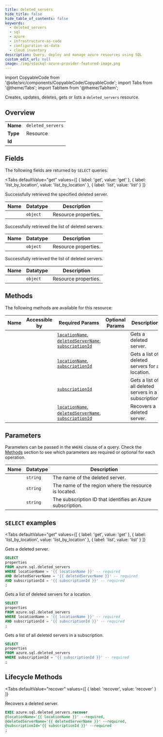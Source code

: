 ```yaml
--- 
title: deleted_servers
hide_title: false
hide_table_of_contents: false
keywords:
  - deleted_servers
  - sql
  - azure
  - infrastructure-as-code
  - configuration-as-data
  - cloud inventory
description: Query, deploy and manage azure resources using SQL
custom_edit_url: null
image: /img/stackql-azure-provider-featured-image.png
---
```


import CopyableCode from '@site/src/components/CopyableCode/CopyableCode';
import Tabs from '@theme/Tabs';
import TabItem from '@theme/TabItem';

Creates, updates, deletes, gets or lists a <code>deleted_servers</code> resource.

## Overview
<table><tbody>
<tr><td><b>Name</b></td><td><code>deleted_servers</code></td></tr>
<tr><td><b>Type</b></td><td>Resource</td></tr>
<tr><td><b>Id</b></td><td><CopyableCode code="azure.sql.deleted_servers" /></td></tr>
</tbody></table>

## Fields

The following fields are returned by `SELECT` queries:

<Tabs
    defaultValue="get"
    values={[
        { label: 'get', value: 'get' },
        { label: 'list_by_location', value: 'list_by_location' },
        { label: 'list', value: 'list' }
    ]}
>
<TabItem value="get">

Successfully retrieved the specified deleted server.

<table>
<thead>
    <tr>
    <th>Name</th>
    <th>Datatype</th>
    <th>Description</th>
    </tr>
</thead>
<tbody>
<tr>
    <td><CopyableCode code="properties" /></td>
    <td><code>object</code></td>
    <td>Resource properties.</td>
</tr>
</tbody>
</table>
</TabItem>
<TabItem value="list_by_location">

Successfully retrieved the list of deleted servers.

<table>
<thead>
    <tr>
    <th>Name</th>
    <th>Datatype</th>
    <th>Description</th>
    </tr>
</thead>
<tbody>
<tr>
    <td><CopyableCode code="properties" /></td>
    <td><code>object</code></td>
    <td>Resource properties.</td>
</tr>
</tbody>
</table>
</TabItem>
<TabItem value="list">

Successfully retrieved the list of deleted servers.

<table>
<thead>
    <tr>
    <th>Name</th>
    <th>Datatype</th>
    <th>Description</th>
    </tr>
</thead>
<tbody>
<tr>
    <td><CopyableCode code="properties" /></td>
    <td><code>object</code></td>
    <td>Resource properties.</td>
</tr>
</tbody>
</table>
</TabItem>
</Tabs>

## Methods

The following methods are available for this resource:

<table>
<thead>
    <tr>
    <th>Name</th>
    <th>Accessible by</th>
    <th>Required Params</th>
    <th>Optional Params</th>
    <th>Description</th>
    </tr>
</thead>
<tbody>
<tr>
    <td><a href="#get"><CopyableCode code="get" /></a></td>
    <td><CopyableCode code="select" /></td>
    <td><a href="#parameter-locationName"><code>locationName</code></a>, <a href="#parameter-deletedServerName"><code>deletedServerName</code></a>, <a href="#parameter-subscriptionId"><code>subscriptionId</code></a></td>
    <td></td>
    <td>Gets a deleted server.</td>
</tr>
<tr>
    <td><a href="#list_by_location"><CopyableCode code="list_by_location" /></a></td>
    <td><CopyableCode code="select" /></td>
    <td><a href="#parameter-locationName"><code>locationName</code></a>, <a href="#parameter-subscriptionId"><code>subscriptionId</code></a></td>
    <td></td>
    <td>Gets a list of deleted servers for a location.</td>
</tr>
<tr>
    <td><a href="#list"><CopyableCode code="list" /></a></td>
    <td><CopyableCode code="select" /></td>
    <td><a href="#parameter-subscriptionId"><code>subscriptionId</code></a></td>
    <td></td>
    <td>Gets a list of all deleted servers in a subscription.</td>
</tr>
<tr>
    <td><a href="#recover"><CopyableCode code="recover" /></a></td>
    <td><CopyableCode code="exec" /></td>
    <td><a href="#parameter-locationName"><code>locationName</code></a>, <a href="#parameter-deletedServerName"><code>deletedServerName</code></a>, <a href="#parameter-subscriptionId"><code>subscriptionId</code></a></td>
    <td></td>
    <td>Recovers a deleted server.</td>
</tr>
</tbody>
</table>

## Parameters

Parameters can be passed in the `WHERE` clause of a query. Check the [Methods](#methods) section to see which parameters are required or optional for each operation.

<table>
<thead>
    <tr>
    <th>Name</th>
    <th>Datatype</th>
    <th>Description</th>
    </tr>
</thead>
<tbody>
<tr id="parameter-deletedServerName">
    <td><CopyableCode code="deletedServerName" /></td>
    <td><code>string</code></td>
    <td>The name of the deleted server.</td>
</tr>
<tr id="parameter-locationName">
    <td><CopyableCode code="locationName" /></td>
    <td><code>string</code></td>
    <td>The name of the region where the resource is located.</td>
</tr>
<tr id="parameter-subscriptionId">
    <td><CopyableCode code="subscriptionId" /></td>
    <td><code>string</code></td>
    <td>The subscription ID that identifies an Azure subscription.</td>
</tr>
</tbody>
</table>

## `SELECT` examples

<Tabs
    defaultValue="get"
    values={[
        { label: 'get', value: 'get' },
        { label: 'list_by_location', value: 'list_by_location' },
        { label: 'list', value: 'list' }
    ]}
>
<TabItem value="get">

Gets a deleted server.

```sql
SELECT
properties
FROM azure.sql.deleted_servers
WHERE locationName = '{{ locationName }}' -- required
AND deletedServerName = '{{ deletedServerName }}' -- required
AND subscriptionId = '{{ subscriptionId }}' -- required
;
```
</TabItem>
<TabItem value="list_by_location">

Gets a list of deleted servers for a location.

```sql
SELECT
properties
FROM azure.sql.deleted_servers
WHERE locationName = '{{ locationName }}' -- required
AND subscriptionId = '{{ subscriptionId }}' -- required
;
```
</TabItem>
<TabItem value="list">

Gets a list of all deleted servers in a subscription.

```sql
SELECT
properties
FROM azure.sql.deleted_servers
WHERE subscriptionId = '{{ subscriptionId }}' -- required
;
```
</TabItem>
</Tabs>


## Lifecycle Methods

<Tabs
    defaultValue="recover"
    values={[
        { label: 'recover', value: 'recover' }
    ]}
>
<TabItem value="recover">

Recovers a deleted server.

```sql
EXEC azure.sql.deleted_servers.recover 
@locationName='{{ locationName }}' --required, 
@deletedServerName='{{ deletedServerName }}' --required, 
@subscriptionId='{{ subscriptionId }}' --required
;
```
</TabItem>
</Tabs>
